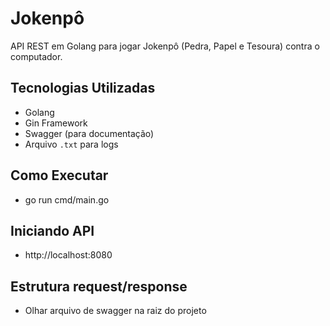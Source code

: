# Jokenpô

API REST em Golang para jogar Jokenpô (Pedra, Papel e Tesoura) contra o computador.

## Tecnologias Utilizadas
- Golang
- Gin Framework
- Swagger (para documentação)
- Arquivo `.txt` para logs

## Como Executar
- go run cmd/main.go

## Iniciando API
- http://localhost:8080

## Estrutura request/response
- Olhar arquivo de swagger na raiz do projeto